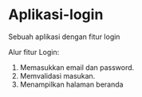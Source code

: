 # Aplikasi-login
Sebuah aplikasi dengan fitur login

Alur fitur Login:
1. Memasukkan email dan password.
2. Memvalidasi masukan.
3. Menampilkan halaman beranda
